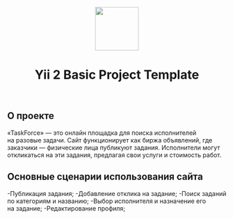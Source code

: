 <p align="center">
    <a href="https://github.com/yiisoft" target="_blank">
        <img src="https://avatars0.githubusercontent.com/u/993323" height="100px">
    </a>
    <h1 align="center">Yii 2 Basic Project Template</h1>
    <br>
</p>

О проекте
---------

«TaskForce» — это онлайн площадка для поиска исполнителей на разовые задачи. Сайт функционирует как биржа объявлений, где заказчики — физические лица публикуют задания. Исполнители могут откликаться на эти задания, предлагая свои услуги и стоимость работ.

Основные сценарии использования сайта
-------------------------------------
-Публикация задания;
-Добавление отклика на задание;
-Поиск заданий по категориям и названию;
-Выбор исполнителя и назначение его на задание;
-Редактирование профиля;
